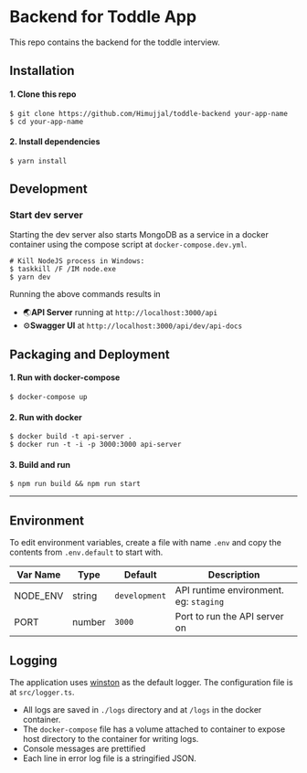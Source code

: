 # Backend for Toddle App

This repo contains the backend for the toddle interview.

## Installation

#### 1. Clone this repo

```
$ git clone https://github.com/Himujjal/toddle-backend your-app-name
$ cd your-app-name
```

#### 2. Install dependencies

```
$ yarn install
```

## Development

### Start dev server

Starting the dev server also starts MongoDB as a service in a docker container using the compose script at `docker-compose.dev.yml`.

```
# Kill NodeJS process in Windows:
$ taskkill /F /IM node.exe
$ yarn dev
```

Running the above commands results in

- 🌏**API Server** running at `http://localhost:3000/api`
- ⚙️**Swagger UI** at `http://localhost:3000/api/dev/api-docs`

## Packaging and Deployment

#### 1. Run with docker-compose

```
$ docker-compose up
```

#### 2. Run with docker

```
$ docker build -t api-server .
$ docker run -t -i -p 3000:3000 api-server
```

#### 3. Build and run

```
$ npm run build && npm run start
```

---

## Environment

To edit environment variables, create a file with name `.env` and copy the contents from `.env.default` to start with.

| Var Name | Type   | Default       | Description                            |
| -------- | ------ | ------------- | -------------------------------------- |
| NODE_ENV | string | `development` | API runtime environment. eg: `staging` |
| PORT     | number | `3000`        | Port to run the API server on          |

## Logging

The application uses [winston](https://github.com/winstonjs/winston) as the default logger. The configuration file is at `src/logger.ts`.

- All logs are saved in `./logs` directory and at `/logs` in the docker container.
- The `docker-compose` file has a volume attached to container to expose host directory to the container for writing logs.
- Console messages are prettified
- Each line in error log file is a stringified JSON.
